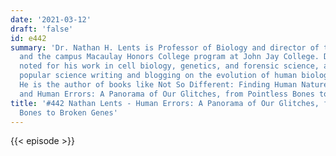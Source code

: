 ```yaml
---
date: '2021-03-12'
draft: 'false'
id: e442
summary: 'Dr. Nathan H. Lents is Professor of Biology and director of the honors program
  and the campus Macaulay Honors College program at John Jay College. Dr. Lents is
  noted for his work in cell biology, genetics, and forensic science, as well as his
  popular science writing and blogging on the evolution of human biology and behavior.
  He is the author of books like Not So Different: Finding Human Nature in Animals,
  and Human Errors: A Panorama of Our Glitches, from Pointless Bones to Broken Genes.'
title: '#442 Nathan Lents - Human Errors: A Panorama of Our Glitches, from Pointless
  Bones to Broken Genes'
---
```

{{< episode >}}
